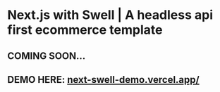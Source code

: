 # Next.js with Swell | A headless api first ecommerce template

## COMING SOON...

## DEMO HERE: [next-swell-demo.vercel.app/](https://next-swell-demo.vercel.app/)
